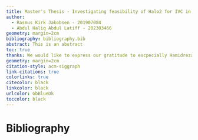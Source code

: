 ```yaml
---
title: Master's Thesis - Investigating feasibility of Halo2 for IVC in Rust
author:
  - Rasmus Kirk Jakobsen - 201907084
  - Abdul Haliq Abdul Latiff - 202303466
geometry: margin=2cm
bibliography: bibliography.bib
abstract: This is an abstract
toc: true
thanks: We would like to express our gratitude to escpecially Hamidreza Khoshakhlagh.
geometry: margin=2cm
citation-style: acm-siggraph
link-citations: true
colorlinks: true
citecolor: black
linkcolor: black
urlcolor: GbBlueDk
toccolor: black
---
```


# Bibliography


